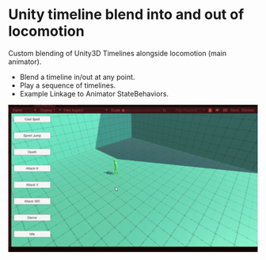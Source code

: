 # Unity timeline blend into and out of locomotion

Custom blending of Unity3D Timelines alongside locomotion (main animator).

* Blend a timeline in/out at any point.
* Play a sequence of timelines.
* Example Linkage to Animator StateBehaviors.

![](/ExampleBlend.gif)